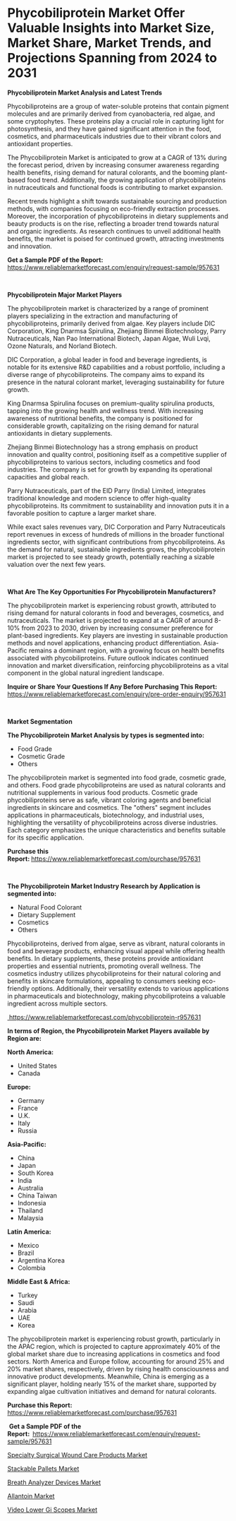 <p><h1>Phycobiliprotein Market Offer Valuable Insights into Market Size, Market Share, Market Trends, and Projections Spanning from 2024 to 2031</h1></p><p><strong>Phycobiliprotein Market Analysis and Latest Trends</strong></p>
<p><p>Phycobiliproteins are a group of water-soluble proteins that contain pigment molecules and are primarily derived from cyanobacteria, red algae, and some cryptophytes. These proteins play a crucial role in capturing light for photosynthesis, and they have gained significant attention in the food, cosmetics, and pharmaceuticals industries due to their vibrant colors and antioxidant properties. </p><p>The Phycobiliprotein Market is anticipated to grow at a CAGR of 13% during the forecast period, driven by increasing consumer awareness regarding health benefits, rising demand for natural colorants, and the booming plant-based food trend. Additionally, the growing application of phycobiliproteins in nutraceuticals and functional foods is contributing to market expansion. </p><p>Recent trends highlight a shift towards sustainable sourcing and production methods, with companies focusing on eco-friendly extraction processes. Moreover, the incorporation of phycobiliproteins in dietary supplements and beauty products is on the rise, reflecting a broader trend towards natural and organic ingredients. As research continues to unveil additional health benefits, the market is poised for continued growth, attracting investments and innovation.</p></p>
<p><strong>Get a Sample PDF of the Report:&nbsp;</strong> <a href="https://www.reliablemarketforecast.com/enquiry/request-sample/957631?utm_campaign=1169&utm_medium=2&utm_source=Github&utm_content=ia&utm_term=08112024&utm_id=phycobiliprotein">https://www.reliablemarketforecast.com/enquiry/request-sample/957631</a></p>
<p>&nbsp;</p>
<p><strong>Phycobiliprotein Major Market Players</strong></p>
<p><p>The phycobiliprotein market is characterized by a range of prominent players specializing in the extraction and manufacturing of phycobiliproteins, primarily derived from algae. Key players include DIC Corporation, King Dnarmsa Spirulina, Zhejiang Binmei Biotechnology, Parry Nutraceuticals, Nan Pao International Biotech, Japan Algae, Wuli Lvqi, Ozone Naturals, and Norland Biotech.</p><p>DIC Corporation, a global leader in food and beverage ingredients, is notable for its extensive R&D capabilities and a robust portfolio, including a diverse range of phycobiliproteins. The company aims to expand its presence in the natural colorant market, leveraging sustainability for future growth.</p><p>King Dnarmsa Spirulina focuses on premium-quality spirulina products, tapping into the growing health and wellness trend. With increasing awareness of nutritional benefits, the company is positioned for considerable growth, capitalizing on the rising demand for natural antioxidants in dietary supplements.</p><p>Zhejiang Binmei Biotechnology has a strong emphasis on product innovation and quality control, positioning itself as a competitive supplier of phycobiliproteins to various sectors, including cosmetics and food industries. The company is set for growth by expanding its operational capacities and global reach.</p><p>Parry Nutraceuticals, part of the EID Parry (India) Limited, integrates traditional knowledge and modern science to offer high-quality phycobiliproteins. Its commitment to sustainability and innovation puts it in a favorable position to capture a larger market share.</p><p>While exact sales revenues vary, DIC Corporation and Parry Nutraceuticals report revenues in excess of hundreds of millions in the broader functional ingredients sector, with significant contributions from phycobiliproteins. As the demand for natural, sustainable ingredients grows, the phycobiliprotein market is projected to see steady growth, potentially reaching a sizable valuation over the next few years.</p></p>
<p>&nbsp;</p>
<p><strong>What Are The Key Opportunities For Phycobiliprotein Manufacturers?</strong></p>
<p><p>The phycobiliprotein market is experiencing robust growth, attributed to rising demand for natural colorants in food and beverages, cosmetics, and nutraceuticals. The market is projected to expand at a CAGR of around 8-10% from 2023 to 2030, driven by increasing consumer preference for plant-based ingredients. Key players are investing in sustainable production methods and novel applications, enhancing product differentiation. Asia-Pacific remains a dominant region, with a growing focus on health benefits associated with phycobiliproteins. Future outlook indicates continued innovation and market diversification, reinforcing phycobiliproteins as a vital component in the global natural ingredient landscape.</p></p>
<p><strong>Inquire or Share Your Questions If Any Before Purchasing This Report:</strong> <a href="https://www.reliablemarketforecast.com/enquiry/pre-order-enquiry/957631?utm_campaign=1169&utm_medium=2&utm_source=Github&utm_content=ia&utm_term=08112024&utm_id=phycobiliprotein">https://www.reliablemarketforecast.com/enquiry/pre-order-enquiry/957631</a></p>
<p>&nbsp;</p>
<p><strong>Market Segmentation</strong></p>
<p><strong>The Phycobiliprotein Market Analysis by types is segmented into:</strong></p>
<p><ul><li>Food Grade</li><li>Cosmetic Grade</li><li>Others</li></ul></p>
<p><p>The phycobiliprotein market is segmented into food grade, cosmetic grade, and others. Food grade phycobiliproteins are used as natural colorants and nutritional supplements in various food products. Cosmetic grade phycobiliproteins serve as safe, vibrant coloring agents and beneficial ingredients in skincare and cosmetics. The "others" segment includes applications in pharmaceuticals, biotechnology, and industrial uses, highlighting the versatility of phycobiliproteins across diverse industries. Each category emphasizes the unique characteristics and benefits suitable for its specific application.</p></p>
<p><strong>Purchase this Report:&nbsp;</strong><a href="https://www.reliablemarketforecast.com/purchase/957631?utm_campaign=1169&utm_medium=2&utm_source=Github&utm_content=ia&utm_term=08112024&utm_id=phycobiliprotein">https://www.reliablemarketforecast.com/purchase/957631</a></p>
<p>&nbsp;</p>
<p><strong>The Phycobiliprotein Market Industry Research by Application is segmented into:</strong></p>
<p><ul><li>Natural Food Colorant</li><li>Dietary Supplement</li><li>Cosmetics</li><li>Others</li></ul></p>
<p><p>Phycobiliproteins, derived from algae, serve as vibrant, natural colorants in food and beverage products, enhancing visual appeal while offering health benefits. In dietary supplements, these proteins provide antioxidant properties and essential nutrients, promoting overall wellness. The cosmetics industry utilizes phycobiliproteins for their natural coloring and benefits in skincare formulations, appealing to consumers seeking eco-friendly options. Additionally, their versatility extends to various applications in pharmaceuticals and biotechnology, making phycobiliproteins a valuable ingredient across multiple sectors.</p></p>
<p><a href="https://www.reliablemarketforecast.com/phycobiliprotein-r957631?utm_campaign=1169&utm_medium=2&utm_source=Github&utm_content=ia&utm_term=08112024&utm_id=phycobiliprotein">&nbsp;https://www.reliablemarketforecast.com/phycobiliprotein-r957631</a></p>
<p><strong>In terms of Region, the Phycobiliprotein Market Players available by Region are:</strong></p>
<p>
    <p> <strong> North America: </strong>
        <ul>
            <li>United States</li>
            <li>Canada</li>
        </ul>
        </p> 
    <p> <strong> Europe: </strong>
        <ul>
            <li>Germany</li>
            <li>France</li>
            <li>U.K.</li>
            <li>Italy</li>
            <li>Russia</li>
        </ul>
        </p> 
    <p> <strong> Asia-Pacific: </strong>
        <ul>
            <li>China</li>
            <li>Japan</li>
            <li>South Korea</li>
            <li>India</li>
            <li>Australia</li>
            <li>China Taiwan</li>
            <li>Indonesia</li>
            <li>Thailand</li>
            <li>Malaysia</li>
        </ul>
        </p> 
    <p> <strong> Latin America: </strong>
        <ul>
            <li>Mexico</li>
            <li>Brazil</li>
            <li>Argentina Korea</li>
            <li>Colombia</li>
        </ul>
        </p> 
    <p> <strong> Middle East & Africa: </strong>
        <ul>
            <li>Turkey</li>
            <li>Saudi</li>
            <li>Arabia</li>
            <li>UAE</li>
            <li>Korea</li>
        </ul>
    </p>
    </p>
<p><p>The phycobiliprotein market is experiencing robust growth, particularly in the APAC region, which is projected to capture approximately 40% of the global market share due to increasing applications in cosmetics and food sectors. North America and Europe follow, accounting for around 25% and 20% market shares, respectively, driven by rising health consciousness and innovative product developments. Meanwhile, China is emerging as a significant player, holding nearly 15% of the market share, supported by expanding algae cultivation initiatives and demand for natural colorants.</p></p>
<p><strong>Purchase this Report: </strong><a href="https://www.reliablemarketforecast.com/purchase/957631?utm_campaign=1169&utm_medium=2&utm_source=Github&utm_content=ia&utm_term=08112024&utm_id=phycobiliprotein">https://www.reliablemarketforecast.com/purchase/957631</a></p>
<p>&nbsp;<strong>Get a Sample PDF of the Report:&nbsp;&nbsp;</strong><a href="https://www.reliablemarketforecast.com/enquiry/request-sample/957631?utm_campaign=1169&utm_medium=2&utm_source=Github&utm_content=ia&utm_term=08112024&utm_id=phycobiliprotein">https://www.reliablemarketforecast.com/enquiry/request-sample/957631</a></p>
<p><strong></strong></p>
<p><p><a href="https://issuu.com/reportprime-2/docs/specialty-surgical-wound-care-produ_4913c1bd9dbf9d?utm_campaign=1169&utm_medium=2&utm_source=Github&utm_content=ia&utm_term=08112024&utm_id=phycobiliprotein">Specialty Surgical Wound Care Products Market</a></p><p><a href="https://github.com/brittroma9i/Market-Research-Report-List-1/blob/main/stackable-pallets-market.md?utm_campaign=1169&utm_medium=2&utm_source=Github&utm_content=ia&utm_term=08112024&utm_id=phycobiliprotein">Stackable Pallets Market</a></p><p><a href="https://issuu.com/reportprime-2/docs/breath-analyzer-devices-market-size_3c871c056d7bb1?utm_campaign=1169&utm_medium=2&utm_source=Github&utm_content=ia&utm_term=08112024&utm_id=phycobiliprotein">Breath Analyzer Devices Market</a></p><p><a href="https://github.com/bailee2qhthar/Market-Research-Report-List-1/blob/main/allantoin-market.md?utm_campaign=1169&utm_medium=2&utm_source=Github&utm_content=ia&utm_term=08112024&utm_id=phycobiliprotein">Allantoin Market</a></p><p><a href="https://issuu.com/reportprime-2/docs/video-lower-gi-scopes-market-size-2_6d97dc26862d41?utm_campaign=1169&utm_medium=2&utm_source=Github&utm_content=ia&utm_term=08112024&utm_id=phycobiliprotein">Video Lower Gi Scopes Market</a></p></p>